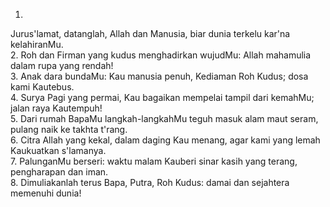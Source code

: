 1.
Jurus'lamat, datanglah, Allah dan Manusia,
biar dunia terkelu kar'na kelahiranMu.
<br>
2.
Roh dan Firman yang kudus menghadirkan wujudMu:
Allah mahamulia dalam rupa yang rendah!
<br>
3.
Anak dara bundaMu: Kau manusia penuh,
Kediaman Roh Kudus; dosa kami Kautebus.
<br>
4.
Surya Pagi yang permai, Kau bagaikan mempelai
tampil dari kemahMu; jalan raya Kautempuh!
<br>
5.
Dari rumah BapaMu langkah-langkahMu teguh
masuk alam maut seram, pulang naik ke takhta t'rang.
<br>
6.
Citra Allah yang kekal, dalam daging Kau menang,
agar kami yang lemah Kaukuatkan s'lamanya.
<br>
7.
PalunganMu berseri: waktu malam Kauberi
sinar kasih yang terang, pengharapan dan iman.
<br>
8.
Dimuliakanlah terus Bapa, Putra, Roh Kudus:
damai dan sejahtera memenuhi dunia!